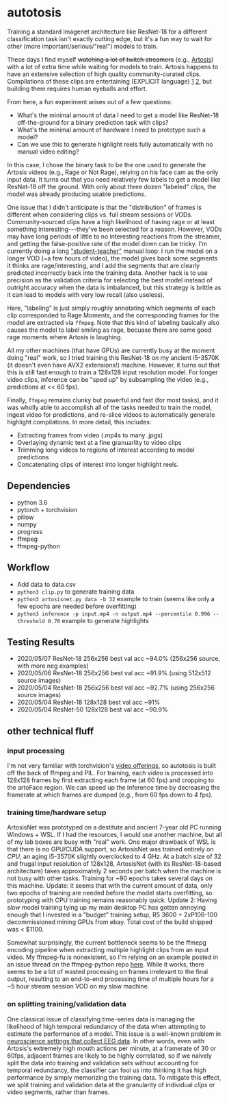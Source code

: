# autotosis
Training a standard imagenet architecture like ResNet-18 for a different classification task isn't exactly cutting edge, but it's a fun way to wait for other (more important/serious/"real") models to train.

These days I find myself ~~watching a lot of twitch streamers~~ (e.g., [Artosis](twitch.tv/artosis)) with a lot of extra time while waiting for models to train.
Artosis happens to have an extensive selection of high quality community-curated clips.
Compilations of these clips are entertaining (EXPLICIT language) [1](https://www.youtube.com/watch?v=ykvlpUbGy6w) [2](https://www.youtube.com/watch?v=bBevrkgI5uc), but building them requires human eyeballs and effort.

From here, a fun experiment arises out of a few questions:
- What's the minimal amount of data I need to get a model like ResNet-18 off-the-ground for a binary prediction task with clips?
- What's the minimal amount of hardware I need to prototype such a model?
- Can we use this to generate highlight reels fully automatically with no manual video editing?

In this case, I chose the binary task to be the one used to generate the Artosis videos (e.g., Rage or Not Rage), relying on his face cam as the only input data.
It turns out that you need relatively few labels to get a model like ResNet-18 off the ground.
With only about three dozen "labeled" clips, the model was already producing usable predictions.

One issue that I didn't anticipate is that the "distribution" of frames is different when considering clips vs. full stream sessions or VODs.
Community-sourced clips have a high likelihood of having rage or at least something interesting---they've been selected for a reason.
However, VODs may have long periods of little to no interesting reactions from the streamer, and getting the false-positive rate of the model down can be tricky.
I'm currently doing a long ["student-teacher"](https://arxiv.org/abs/1911.04252) manual loop: I run the model on a longer VOD (~a few hours of video), the model gives back some segments it thinks are rage/interesting, and I add the segments that are clearly predicted incorrectly back into the training data.
Another hack is to use precision as the validation criteria for selecting the best model instead of outright accuracy when the data is imbalanced, but this strategy is brittle as it can lead to models with very low recall (also useless).


Here, "labeling" is just simply roughly annotating which segments of each clip corresponded to Rage Moments, and the corresponding frames for the model are extracted via `ffmpeg`.
Note that this kind of labeling basically also causes the model to label smiling as rage, becuase there are some good rage moments where Artosis is laughing.


All my other machines (that have GPUs) are currently busy at the moment doing "real" work, so I tried training this ResNet-18 on my ancient i5-3570K (it doesn't even have AVX2 extensions!) machine.
However, it turns out that this is still fast enough to train a 128x128 input resolution model.
For longer video clips, inference can be "sped up" by subsampling the video (e.g., predictions at << 60 fps).


Finally, `ffmpeg` remains clunky but powerful and fast (for most tasks), and it was wholly able to accomplish all of the tasks needed to train the model, ingest video for predictions, and re-slice videos to automatically generate highlight compilations.
In more detail, this includes:
- Extracting frames from video (.mp4s to many .jpgs)
- Overlaying dynamic text at a fine granuarlity to video clips
- Trimming long videos to regions of interest according to model predictions
- Concatenating clips of interest into longer highlight reels.

## Dependencies
- python 3.6
- pytorch + torchvision
- pillow
- numpy
- progress
- ffmpeg
- ffmpeg-python

## Workflow
- Add data to data.csv
- `python3 clip.py` to generate training data
- `python3 artosisnet.py data -b 32` example to train (seems like only a few epochs are needed before overfitting)
- `python3 inference -p input.mp4 -n output.mp4 --percentile 0.996 --threshold 0.70` example to generate highlights

## Testing Results
- 2020/05/07 ResNet-18 256x256 best val acc ~94.0% (256x256 source, with more neg examples)
- 2020/05/06 ResNet-18 256x256 best val acc ~91.9% (using 512x512 source images)
- 2020/05/04 ResNet-18 256x256 best val acc ~92.7% (using 256x256 source images)
- 2020/05/04 ResNet-18 128x128 best val acc ~91%
- 2020/05/04 ResNet-50 128x128 best val acc ~90.9%

## other technical fluff
### input processing
I'm not very familiar with torchvision's [video offerings](https://pytorch.org/docs/stable/torchvision/io.html), so autotosis is built off the back of ffmpeg and PIL.
For training, each video is processed into 128x128 frames by first extracting each frame (at 60 fps) and cropping to the artoFace region.
We can speed up the inference time by decreasing the framerate at which frames are dumped (e.g., from 60 fps down to 4 fps).

### training time/hardware setup
ArtosisNet was prototyped on a destitute and ancient 7-year old PC running Windows + WSL.
If I had the resources, I would use another machine, but all of my lab boxes are busy with "real" work.
One major drawback of WSL is that there is no GPU/CUDA support, so ArtosisNet was trained entirely on *CPU*, an aging i5-3570K slightly overclocked to 4 GHz.
At a batch size of 32 and frugal input resolution of 128x128, ArtosisNet (with its ResNet-18-based architecture) takes approximately 2 seconds per batch when the machine is not busy with other tasks.
Training for ~90 epochs takes several days on this machine.
Update: it seems that with the current amount of data, only two epochs of training are needed before the model starts overfitting, so prototyping with CPU training remains reasonably quick.
Update 2: Having *slow* model training tying up my main desktop PC has gotten annoying enough that I invested in a "budget" training setup, R5 3600 + 2xP106-100 decommissioned mining GPUs from ebay.
Total cost of the build shipped was < $1100.


Somewhat surprisingly, the current bottleneck seems to be the ffmepg encoding pipeline when extracting multiple highlight clips from an input video.
My ffmpeg-fu is nonexistent, so I'm relying on an example posted in an issue thread on the ffmpeg-python repo [here](https://github.com/kkroening/ffmpeg-python/issues/184).
While it works, there seems to be a lot of wasted processing on frames irrelevant to the final output, resulting to an end-to-end processing time of multiple hours for a ~5 hour stream session VOD on my slow machine.


### on splitting training/validation data
One classical issue of classifying time-series data is managing the likelihood of high temporal redundancy of the data when attempting to estimate the performance of a model.
This issue is a well-known problem in [neuroscience settings that collect EEG data](https://arxiv.org/abs/1812.07697).
In other words, even with Artosis's extremely high mouth actions per minute, at a framerate of 30 or 60fps, adjacent frames are likely to be highly correlated, so if we naively split the data into training and validation sets without accounting for temporal redundancy, the classifier can fool us into thinking it has high performance by simply memorizing the training data.
To mitigate this effect, we split training and validation data at the granularity of individual _clips_ or video segments, rather than frames.
